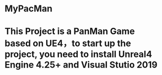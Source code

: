 # MyPacMan
# This Project is a PanMan Game based on UE4，to start up the project, you need to install Unreal4 Engine 4.25+ and Visual Stutio 2019

